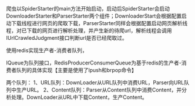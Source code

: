 ﻿爬虫以SpiderStarter的main方法开始启动，启动后SpiderStarter会启动DownloaderStarter和ParserStarter两个组件；DownloaderStart会根据配置启动下载线程进行网页的爬取下载，ParserStarter同样会根据配置启动网页解析线程，对已下载的网页进行解析处理，并产生新的待爬url，解析线程会调用IUrlCrawledJudgment接口判断url是否已经爬取过。

使用redis实现生产者-消费者队列，

IQueue为队列接口，RedisProducerConsumerQueue为基于redis的生产者-消费者队列的具体实现【主要是使用了lpush和brpop命令】

两个队列：
	1、URL队列：DownLoader从URL队列中消费URL，Parser向URL队列中生产URL。
	2、Content队列：Parser从Content队列中消费Content，并分析处理。DownLoader从URL中下载Content，生产Content。